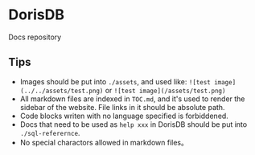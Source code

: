 # DorisDB

Docs repository

## Tips

- Images should be put into `./assets`, and used like: `![test image](../../assets/test.png)` or `![test image](/assets/test.png)`
- All markdown files are indexed in `TOC.md`, and it's used to render the sidebar of the website. File links in it should be absolute path.
- Code blocks writen with no language specified is forbiddened.
- Docs that need to be used as `help xxx` in DorisDB should be put into `./sql-referernce`.
- No special charactors allowed in markdown files。

